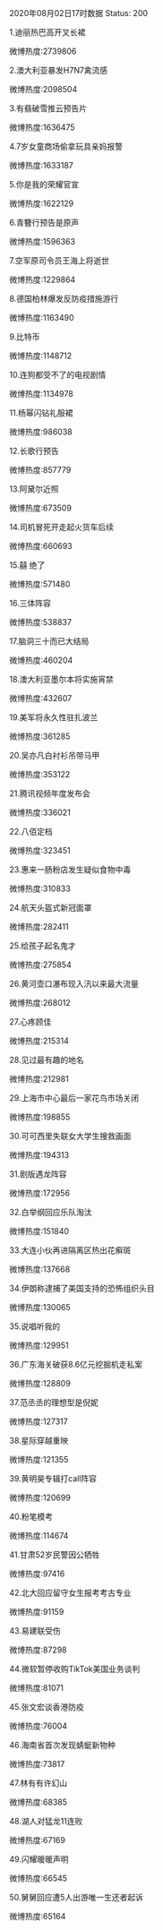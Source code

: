 2020年08月02日17时数据
Status: 200

1.迪丽热巴高开叉长裙

微博热度:2739806

2.澳大利亚暴发H7N7禽流感

微博热度:2098504

3.有翡破雪推云预告片

微博热度:1636475

4.7岁女童商场偷拿玩具亲妈报警

微博热度:1633187

5.你是我的荣耀官宣

微博热度:1622129

6.青簪行预告是原声

微博热度:1596363

7.空军原司令员王海上将逝世

微博热度:1229864

8.德国柏林爆发反防疫措施游行

微博热度:1163490

9.比特币

微博热度:1148712

10.连狗都受不了的电视剧情

微博热度:1134978

11.杨幂闪钻礼服裙

微博热度:986038

12.长歌行预告

微博热度:857779

13.阿黛尔近照

微博热度:673509

14.司机冒死开走起火货车后续

微博热度:660693

15.囍 绝了

微博热度:571480

16.三体阵容

微博热度:538837

17.脑洞三十而已大结局

微博热度:460204

18.澳大利亚墨尔本将实施宵禁

微博热度:432607

19.美军将永久性驻扎波兰

微博热度:361285

20.吴亦凡白衬衫吊带马甲

微博热度:353122

21.腾讯视频年度发布会

微博热度:336021

22.八佰定档

微博热度:323451

23.惠来一肠粉店发生疑似食物中毒

微博热度:310833

24.航天头盔式新冠面罩

微博热度:282411

25.给孩子起名鬼才

微博热度:275854

26.黄河壶口瀑布现入汛以来最大流量

微博热度:268012

27.心疼顾佳

微博热度:215314

28.见过最有趣的地名

微博热度:212981

29.上海市中心最后一家花鸟市场关闭

微博热度:198855

30.可可西里失联女大学生搜救画面

微博热度:194313

31.剧版遇龙阵容

微博热度:172956

32.白举纲回应乐队淘汰

微博热度:151840

33.大连小伙再进隔离区热出花癣斑

微博热度:137668

34.伊朗称逮捕了美国支持的恐怖组织头目

微博热度:130065

35.说唱听我的

微博热度:129951

36.广东海关破获8.6亿元挖掘机走私案

微博热度:128809

37.范丞丞的理想型是倪妮

微博热度:127317

38.星际穿越重映

微博热度:121355

39.黄明昊专辑打call阵容

微博热度:120699

40.粉笔模考

微博热度:114674

41.甘肃52岁民警因公牺牲

微博热度:97416

42.北大回应留守女生报考考古专业

微博热度:91159

43.易建联受伤

微博热度:87298

44.微软暂停收购TikTok美国业务谈判

微博热度:81071

45.张文宏谈香港防疫

微博热度:76004

46.海南省首次发现蜻蜓新物种

微博热度:73817

47.林有有许幻山

微博热度:68385

48.湖人对猛龙11连败

微博热度:67169

49.闪耀暖暖声明

微博热度:66545

50.舅舅回应遭5人出游唯一生还者起诉

微博热度:65164

